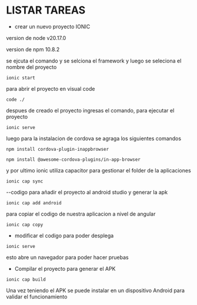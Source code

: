 # LISTAR TAREAS
* crear un nuevo proyecto IONIC

version de node v20.17.0

version de npm 10.8.2

se ejcuta el comando y se selciona el framework y luego se seleciona el nombre del proyecto 
```
ionic start
```
para abrir el proyecto en visual code 

```
code ./
```
despues de creado el proyecto ingresas el comando, para ejecutar el proyecto 

```
ionic serve
```
luego para la instalacion de cordova se agraga los siguientes comandos
```
npm install cordova-plugin-inappbrowser
```
```
npm install @awesome-cordova-plugins/in-app-browser
```
y por ultimo ionic utiliza capacitor para gestionar el folder de la aplicaciones 

```
ionic cap sync
```

--codigo para añadir el proyecto al android studio y generar la apk 

```
ionic cap add android 
```
para copiar el codigo de nuestra aplicacion a nivel de angular 
```
ionic cap copy
```


* modificar el codigo para poder desplega 
```
ionic serve
```
esto abre un navegador para poder hacer pruebas

* Compilar el proyecto para generar el APK
```
ionic cap build
```

Una vez teniendo el APK se puede instalar en un dispositivo Android para validar el funcionamiento 
